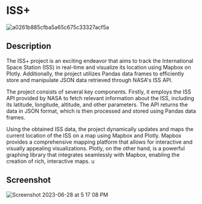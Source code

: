 # ISS+
![a0261b885cfba5a65c675c33327acf5a](https://github.com/s5y-ux/ISSPlus/assets/59636597/9aa8ef34-45dc-4f8f-947a-1eb495a49155)

## Description
The ISS+ project is an exciting endeavor that aims to track the International Space Station (ISS) in real-time and visualize its location using Mapbox on Plotly. Additionally, the project utilizes Pandas data frames to efficiently store and manipulate JSON data retrieved through NASA's ISS API.

The project consists of several key components. Firstly, it employs the ISS API provided by NASA to fetch relevant information about the ISS, including its latitude, longitude, altitude, and other parameters. The API returns the data in JSON format, which is then processed and stored using Pandas data frames.

Using the obtained ISS data, the project dynamically updates and maps the current location of the ISS on a map using Mapbox and Plotly. Mapbox provides a comprehensive mapping platform that allows for interactive and visually appealing visualizations. Plotly, on the other hand, is a powerful graphing library that integrates seamlessly with Mapbox, enabling the creation of rich, interactive maps. u

## Screenshot
![Screenshot 2023-06-28 at 5 17 08 PM](https://github.com/s5y-ux/ISSPlus/assets/59636597/b5b8154e-1267-4ef5-abb7-a2dd7f2a0cd0)
